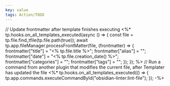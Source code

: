 ```yaml
---
key: value
tags: Action/TODO
---
```

// Update frontmatter after template finishes executing
<%*
tp.hooks.on_all_templates_executed(async () => {
  const file = tp.file.find_tfile(tp.file.path(true));
  await tp.app.fileManager.processFrontMatter(file, (frontmatter) => {
    frontmatter["title"] = "<% tp.file.title %>";
    frontmatter["alias"] = "";
    frontmatter["date"] = "<% tp.file.creation_date() %>";
    frontmatter["categories"] = "";
    frontmatter["tags"] = "";
  });
});
%>
// Run a command from another plugin that modifies the current file, after Templater has updated the file
<%*
tp.hooks.on_all_templates_executed(() => {
  tp.app.commands.executeCommandById("obsidian-linter:lint-file");
});
-%>
